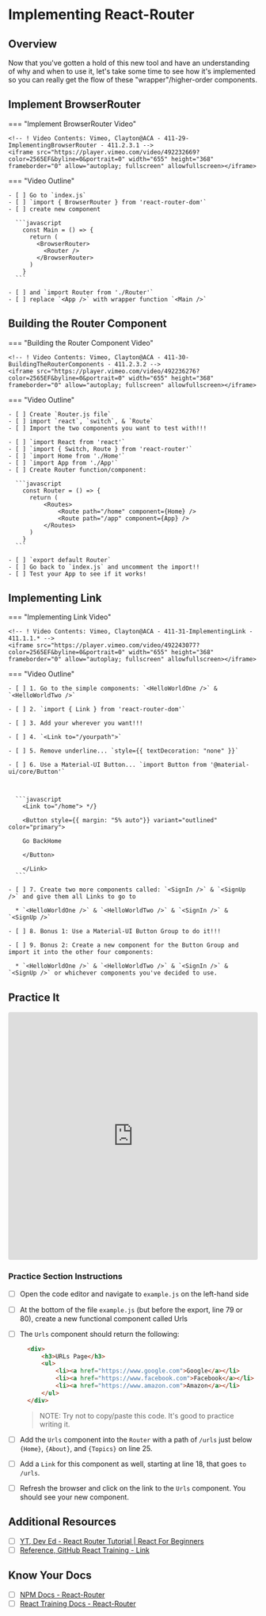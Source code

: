 # Implementing React-Router

## Overview

Now that you've gotten a hold of this new tool and have an understanding of why and when to use it, let's take some time to see how it's implemented so you can really get the flow of these "wrapper"/higher-order components.

## Implement BrowserRouter

=== "Implement BrowserRouter Video"

    <!-- ! Video Contents: Vimeo, Clayton@ACA - 411-29-ImplementingBrowserRouter - 411.2.3.1 -->
    <iframe src="https://player.vimeo.com/video/492232669?color=2565EF&byline=0&portrait=0" width="655" height="368"  frameborder="0" allow="autoplay; fullscreen" allowfullscreen></iframe>

=== "Video Outline"

    - [ ] Go to `index.js`
    - [ ] `import { BrowserRouter } from 'react-router-dom'`
    - [ ] create new component

      ```javascript
        const Main = () => {
          return (
            <BrowserRouter>
              <Router />
            </BrowserRouter>
          )
        }
      ```

    - [ ] and `import Router from './Router'`
    - [ ] replace `<App />` with wrapper function `<Main />`

## Building the Router Component

=== "Building the Router Component Video"

    <!-- ! Video Contents: Vimeo, Clayton@ACA - 411-30-BuildingTheRouterComponents - 411.2.3.2 -->
    <iframe src="https://player.vimeo.com/video/492236276?color=2565EF&byline=0&portrait=0" width="655" height="368"  frameborder="0" allow="autoplay; fullscreen" allowfullscreen></iframe>

=== "Video Outline"

    - [ ] Create `Router.js file`
    - [ ] import `react`, `switch`, & `Route`
    - [ ] Import the two components you want to test with!!!

    - [ ] `import React from 'react'`
    - [ ] `import { Switch, Route } from 'react-router'`
    - [ ] `import Home from './Home'`
    - [ ] `import App from './App'`
    - [ ] Create Router function/component:

      ```javascript
        const Router = () => {
          return (
              <Routes>
                  <Route path="/home" component={Home} />
                  <Route path="/app" component={App} />
              </Routes>
          )
        }
      ```

    - [ ] `export default Router`
    - [ ] Go back to `index.js` and uncomment the import!!
    - [ ] Test your App to see if it works!

## Implementing Link

=== "Implementing Link Video"

    <!-- ! Video Contents: Vimeo, Clayton@ACA - 411-31-ImplementingLink - 411.1.1.* -->
    <iframe src="https://player.vimeo.com/video/492243077?color=2565EF&byline=0&portrait=0" width="655" height="368"  frameborder="0" allow="autoplay; fullscreen" allowfullscreen></iframe>

=== "Video Outline"

    - [ ] 1. Go to the simple components: `<HelloWorldOne />` & `<HelloWorldTwo />`

    - [ ] 2. `import { Link } from 'react-router-dom'`

    - [ ] 3. Add your wherever you want!!!

    - [ ] 4. `<Link to="/yourpath">`

    - [ ] 5. Remove underline... `style={{ textDecoration: "none" }}`

    - [ ] 6. Use a Material-UI Button... `import Button from '@material-ui/core/Button'`



      ```javascript
        <Link to="/home"> */}

        <Button style={{ margin: "5% auto"}} variant="outlined" color="primary">

        Go BackHome

        </Button>

        </Link>
      ```

    - [ ] 7. Create two more components called: `<SignIn />` & `<SignUp />` and give them all Links to go to

      * `<HelloWorldOne />` & `<HelloWorldTwo />` & `<SignIn />` & `<SignUp />`

    - [ ] 8. Bonus 1: Use a Material-UI Button Group to do it!!!

    - [ ] 9. Bonus 2: Create a new component for the Button Group and import it into the other four components:

      * `<HelloWorldOne />` & `<HelloWorldTwo />` & `<SignIn />` & `<SignUp />` or whichever components you've decided to use.

## Practice It

<!-- ! Video Contents: CodeSandBox - React Router Basics -->
<iframe src="https://codesandbox.io/embed/yjzyzr29ov?fontsize=14&hidenavigation=1&theme=dark"
  style="width:100%; height:500px; border:0; border-radius: 4px; overflow:hidden;"
  title="React Router - Basic"
  allow="accelerometer; ambient-light-sensor; camera; encrypted-media; geolocation; gyroscope; hid; microphone; midi; payment; usb; vr; xr-spatial-tracking"
  sandbox="allow-forms allow-modals allow-popups allow-presentation allow-same-origin allow-scripts"
></iframe>

### Practice Section Instructions

- [ ] Open the code editor and navigate to `example.js` on the left-hand side
- [ ] At the bottom of the file `example.js` (but before the export, line 79 or 80), create a new functional component called Urls
- [ ] The `Urls` component should return the following:

  ```html
    <div>
        <h3>URLs Page</h3>
        <ul>
            <li><a href="https://www.google.com">Google</a></li>
            <li><a href="https://www.facebook.com">Facebook</a></li>
            <li><a href="https://www.amazon.com">Amazon</a></li>
        </ul>
    </div>
  ```

  > NOTE: Try not to copy/paste this code. It's good to practice writing it.

- [ ] Add the `Urls` component into the `Router` with a path of `/urls` just below `{Home}`, `{About}`, and `{Topics}` on line 25.
- [ ] Add a `Link` for this component as well, starting at line 18, that goes `to` `/urls`.
- [ ] Refresh the browser and click on the link to the `Urls` component. You should see your new component.

## Additional Resources

- [ ] [YT, Dev Ed - React Router Tutorial | React For Beginners](https://www.youtube.com/watch?v=Law7wfdg_ls)
- [ ] [Reference, GitHub React Training - Link](https://github.com/ReactTraining/react-router/blob/master/packages/react-router-dom/docs/api/Link.md)

## Know Your Docs

- [ ] [NPM Docs - React-Router](https://www.npmjs.com/package/react-router)
- [ ] [React Training Docs - React-Router](https://reacttraining.com/react-router/)
